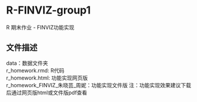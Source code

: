 # R-FINVIZ-group1
R 期末作业 - FINVIZ功能实现

## 文件描述
data：数据文件夹  
r_homework.rmd: R代码  
r_homework.html: 功能实现网页版  
r_homework_FINVIZ_朱晓芸_周妮：功能实现文件版
注：功能实现效果建议下载后通过网页版html或文件版pdf查看
